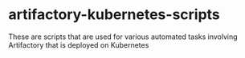 # artifactory-kubernetes-scripts
These are scripts that are used for various automated tasks involving Artifactory that is deployed on Kubernetes
